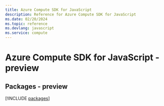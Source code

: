 ```yaml
---
title: Azure Compute SDK for JavaScript
description: Reference for Azure Compute SDK for JavaScript
ms.date: 02/20/2024
ms.topic: reference
ms.devlang: javascript
ms.service: compute
---
```

# Azure Compute SDK for JavaScript - preview
## Packages - preview
[!INCLUDE [packages](compute-index.md)]